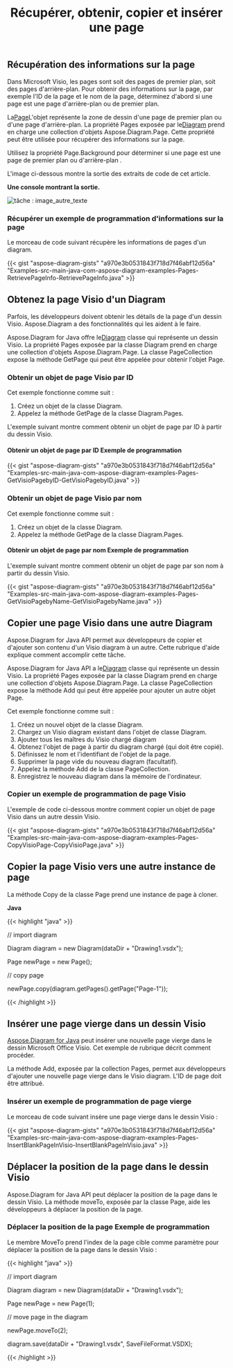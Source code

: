 ﻿---
title: Récupérer, obtenir, copier et insérer une page
type: docs
weight: 10
url: /fr/java/retrieve-get-copy-and-insert-a-page/
---
## **Récupération des informations sur la page**
Dans Microsoft Visio, les pages sont soit des pages de premier plan, soit des pages d'arrière-plan. Pour obtenir des informations sur la page, par exemple l'ID de la page et le nom de la page, déterminez d'abord si une page est une page d'arrière-plan ou de premier plan.

 La[Page](https://reference.aspose.com/diagram/java/com.aspose.diagram/Page)L'objet représente la zone de dessin d'une page de premier plan ou d'une page d'arrière-plan. La propriété Pages exposée par le[Diagram](https://reference.aspose.com/diagram/java) prend en charge une collection d'objets Aspose.Diagram.Page. Cette propriété peut être utilisée pour récupérer des informations sur la page.

Utilisez la propriété Page.Background pour déterminer si une page est une page de premier plan ou d'arrière-plan .

L'image ci-dessous montre la sortie des extraits de code de cet article.

**Une console montrant la sortie.** 

![tâche : image_autre_texte](retrieve-get-copy-and-insert-a-page_1.png)
### **Récupérer un exemple de programmation d'informations sur la page**
Le morceau de code suivant récupère les informations de pages d'un diagram.

{{< gist "aspose-diagram-gists" "a970e3b0531843f718d7f46abf12d56a" "Examples-src-main-java-com-aspose-diagram-examples-Pages-RetrievePageInfo-RetrievePageInfo.java" >}}
## **Obtenez la page Visio d'un Diagram**
Parfois, les développeurs doivent obtenir les détails de la page d'un dessin Visio. Aspose.Diagram a des fonctionnalités qui les aident à le faire.

 Aspose.Diagram for Java offre le[Diagram](https://reference.aspose.com/diagram/java/com.aspose.diagram/diagram) classe qui représente un dessin Visio. La propriété Pages exposée par la classe Diagram prend en charge une collection d'objets Aspose.Diagram.Page. La classe PageCollection expose la méthode GetPage qui peut être appelée pour obtenir l'objet Page.
### **Obtenir un objet de page Visio par ID**
Cet exemple fonctionne comme suit :

1. Créez un objet de la classe Diagram.
1. Appelez la méthode GetPage de la classe Diagram.Pages.

L'exemple suivant montre comment obtenir un objet de page par ID à partir du dessin Visio.
#### **Obtenir un objet de page par ID Exemple de programmation**
{{< gist "aspose-diagram-gists" "a970e3b0531843f718d7f46abf12d56a" "Examples-src-main-java-com-aspose-diagram-examples-Pages-GetVisioPagebyID-GetVisioPagebyID.java" >}}
### **Obtenir un objet de page Visio par nom**
Cet exemple fonctionne comme suit :

1. Créez un objet de la classe Diagram.
1. Appelez la méthode GetPage de la classe Diagram.Pages.
#### **Obtenir un objet de page par nom Exemple de programmation**
L'exemple suivant montre comment obtenir un objet de page par son nom à partir du dessin Visio.

{{< gist "aspose-diagram-gists" "a970e3b0531843f718d7f46abf12d56a" "Examples-src-main-java-com-aspose-diagram-examples-Pages-GetVisioPagebyName-GetVisioPagebyName.java" >}}
## **Copier une page Visio dans une autre Diagram**
Aspose.Diagram for Java API permet aux développeurs de copier et d'ajouter son contenu d'un Visio diagram à un autre. Cette rubrique d'aide explique comment accomplir cette tâche.

 Aspose.Diagram for Java API a le[Diagram](https://reference.aspose.com/diagram/java/com.aspose.diagram/diagram) classe qui représente un dessin Visio. La propriété Pages exposée par la classe Diagram prend en charge une collection d'objets Aspose.Diagram.Page. La classe PageCollection expose la méthode Add qui peut être appelée pour ajouter un autre objet Page.

Cet exemple fonctionne comme suit :

1. Créez un nouvel objet de la classe Diagram.
1. Chargez un Visio diagram existant dans l'objet de classe Diagram.
1. Ajouter tous les maîtres du Visio chargé diagram
1. Obtenez l'objet de page à partir du diagram chargé (qui doit être copié).
1. Définissez le nom et l'identifiant de l'objet de la page.
1. Supprimer la page vide du nouveau diagram (facultatif).
1. Appelez la méthode Add de la classe PageCollection.
1. Enregistrez le nouveau diagram dans la mémoire de l'ordinateur.
### **Copier un exemple de programmation de page Visio**
L'exemple de code ci-dessous montre comment copier un objet de page Visio dans un autre dessin Visio.

{{< gist "aspose-diagram-gists" "a970e3b0531843f718d7f46abf12d56a" "Examples-src-main-java-com-aspose-diagram-examples-Pages-CopyVisioPage-CopyVisioPage.java" >}}
## **Copier la page Visio vers une autre instance de page**
La méthode Copy de la classe Page prend une instance de page à cloner.

**Java**

{{< highlight "java" >}}

 // import diagram

Diagram diagram = new Diagram(dataDir + "Drawing1.vsdx");

Page newPage = new Page();

// copy page

newPage.copy(diagram.getPages().getPage("Page-1"));

{{< /highlight >}}
## **Insérer une page vierge dans un dessin Visio**
[Aspose.Diagram for Java](https://products.aspose.com/diagram/java/) peut insérer une nouvelle page vierge dans le dessin Microsoft Office Visio. Cet exemple de rubrique décrit comment procéder.

La méthode Add, exposée par la collection Pages, permet aux développeurs d'ajouter une nouvelle page vierge dans le Visio diagram. L'ID de page doit être attribué.
### **Insérer un exemple de programmation de page vierge**
Le morceau de code suivant insère une page vierge dans le dessin Visio :

{{< gist "aspose-diagram-gists" "a970e3b0531843f718d7f46abf12d56a" "Examples-src-main-java-com-aspose-diagram-examples-Pages-InsertBlankPageInVisio-InsertBlankPageInVisio.java" >}}
## **Déplacer la position de la page dans le dessin Visio**
Aspose.Diagram for Java API peut déplacer la position de la page dans le dessin Visio. La méthode moveTo, exposée par la classe Page, aide les développeurs à déplacer la position de la page.
### **Déplacer la position de la page Exemple de programmation**
Le membre MoveTo prend l'index de la page cible comme paramètre pour déplacer la position de la page dans le dessin Visio :

{{< highlight "java" >}}

 // import diagram

Diagram diagram = new Diagram(dataDir + "Drawing1.vsdx");

Page newPage = new Page(1);

// move page in the diagram

newPage.moveTo(2);

diagram.save(dataDir + "Drawing1.vsdx", SaveFileFormat.VSDX);

{{< /highlight >}}
